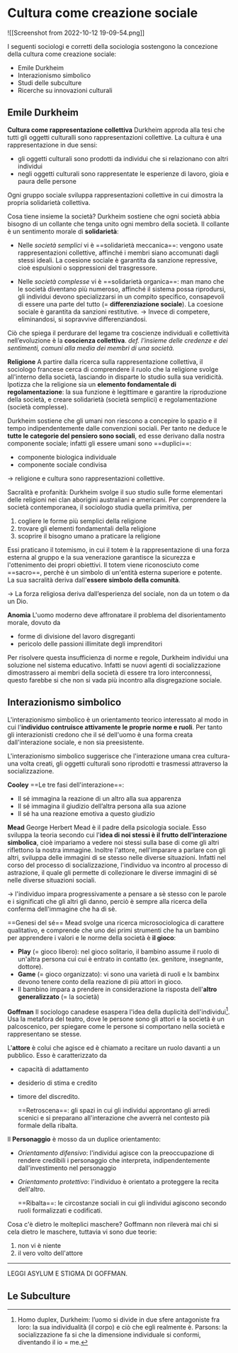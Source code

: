 # Cultura come creazione sociale
![[Screenshot from 2022-10-12 19-09-54.png]]

I seguenti sociologi e corretti della sociologia sostengono la concezione della cultura come creazione sociale:
- Emile Durkheim
- Interazionismo simbolico
- Studi delle subculture
- Ricerche su innovazioni culturali

## Emile Durkheim
**Cultura come rappresentazione collettiva**
Durkheim approda alla tesi che tutti gli oggetti culturalli sono rappresentazioni collettive. 
La cultura è una rappresentazione in due sensi:
- gli oggetti culturali sono prodotti da individui che si relazionano con altri individui
- negli oggetti culturali sono rappresentate le esperienze di lavoro, gioia e paura delle persone

Ogni gruppo sociale sviluppa rappresentazioni collettive in cui dimostra la propria solidarietà collettiva. 

Cosa tiene insieme la società?
Durkheim sostiene che ogni società abbia bisogno di un collante che tenga unito ogni membro della società. Il collante è un sentimento morale di **solidarietà**:

- Nelle _società semplici_ vi è ==solidarietà meccanica==: vengono usate rappresentazioni collettive, affinché i membri siano accomunati dagli stessi ideali. 
  La coesione sociale è garantita da sanzione repressive, cioè espulsioni o soppressioni del trasgressore. 

- Nelle _società complesse_ vi è ==solidarietà organica==: man mano che le società diventano più numeroso, affinché il sistema possa riprodursi, gli individui devono specializzarsi in un compito specifico, consapevoli di essere una parte del tutto (= **differenziazione sociale**). 
  La coesione sociale è garantita da sanzioni restitutive.
$\rightarrow$ Invece di competere, eliminandosi, si sopravvive differenziandosi. 

Ciò che spiega il perdurare del legame tra coscienze individuali e collettività nell’evoluzione è la **coscienza collettiva**.
_def. l’insieme delle credenze e dei sentimenti, comuni alla media dei membri di una società._



**Religione**
A partire dalla ricerca sulla rappresentazione collettiva, il sociologo francese cerca di comprendere il ruolo che la religione svolge all'interno della società, lasciando in disparte lo studio sulla sua veridicità. Ipotizza che la religione sia un **elemento fondamentale di regolamentazione**: la sua funzione è legittimare e garantire la riproduzione della società, e creare solidarietà (società semplici) e regolamentazione (società complesse). 

Durkheim sostiene che gli umani non riescono a concepire lo spazio e il tempo indipendentemente dalle convenzioni sociali. Per tanto ne deduce le **tutte le categorie del pensiero sono sociali**, ed esse derivano dalla nostra componente sociale; infatti gli essere umani sono ==duplici==: 
- componente biologica individuale
- componente sociale condivisa

$\rightarrow$ religione e cultura sono rappresentazioni collettive.

Sacralità e profanità:
Durkheim svolge il suo studio sulle forme elementari delle religioni nei clan aborigini australiani e americani. Per comprendere la società contemporanea, il sociologo studia quella primitiva, per
1. cogliere le forme più semplici della religione
2. trovare gli elementi fondamentali della religione
3. scoprire il bisogno umano a praticare la religione

Essi praticano il totemismo, in cui il totem è la rappresentazione di una forza esterna al gruppo e la sua venerazione garantisce la sicurezza e l'ottenimento dei propri obiettivi. Il totem viene riconosciuto come ==sacro==, perchè è un simbolo di un'entità esterna superiore e potente. La sua sacralità deriva dall'**essere simbolo della comunità**. 

$\rightarrow$ La forza religiosa deriva dall’esperienza del sociale, non da un totem o da un Dio.

**Anomia**
L'uomo moderno deve affronatare il problema del disorientamento morale, dovuto da
- forme di divisione del lavoro disgreganti
- pericolo delle passioni illimitate degli imprenditori

Per risolvere questa insufficienza di norme e regole, Durkheim individui una soluzione nel sistema educativo. Infatti se nuovi agenti di socializzazione dimostrassero ai membri della società di essere tra loro interconnessi, questo farebbe si che non si vada più incontro alla disgregazione sociale. 


## Interazionismo simbolico
L'interazionismo simbolico è un orientamento teorico interessato al modo in cui l'**individuo contruisce attivamente le proprie norme e ruoli**. Per tanto gli interazionisti credono che il sé dell'uomo è una forma creata dall'interazione sociale, e non sia preesistente. 

L'interazionismo simbolico suggerisce che l'interazione umana crea cultura- una volta creati, gli oggetti culturali sono riprodotti e trasmessi attraverso la socializzazione.

**Cooley**
==Le tre fasi dell'interazione==:
- Il sé immagina la reazione di un altro alla sua apparenza 
- Il sé immagina il giudizio dell’altra persona alla sua azione
- Il sé ha una reazione emotiva a questo giudizio

**Mead**
George Herbert Mead è il padre della psicologia sociale. Esso sviluppa la teoria secondo cui l'**idea di noi stessi è il frutto dell'interazione simbolica**, cioè impariamo a vedere noi stessi sulla base di come gli altri riflettono la nostra immagine. 
Inoltre l'attore, nell'imparare a parlare con gli altri, sviluppa delle immagini di se stesso nelle diverse situazioni. Infatti nel corso del processo di socializzazione, l'individuo va incontro al processo di astrazione, il quale gli permette di collezionare le diverse immagini di sé nelle diverse situazioni sociali. 

$\rightarrow$ l'individuo impara progressivamente a pensare a sè stesso con le parole e i significati che gli altri gli danno, perciò è sempre alla ricerca della conferma dell'immagine che ha di sè. 

==Genesi del sé==
Mead svolge una ricerca microsociologica di carattere qualitativo, e comprende che uno dei primi strumenti che ha un bambino per apprendere i valori e le norme della società è **il gioco**:
- **Play** (= gioco libero): nel gioco solitario, il bambino assume il ruolo di un'altra persona cui cui è entrato in contatto (ex. genitore, insegnante, dottore).
- **Game** (= gioco organizzato): vi sono una varietà di ruoli e lx bambinx devono tenere conto della reazione di più attori in gioco. 
- Il bambino impara a prendere in considerazione la risposta dell'**altro generalizzato** (= la società) 

**Goffman**
Il sociologo canadese esaspera l'idea della duplicità dell'individui[^1]. Usa la metafora del teatro, dove le persone sono gli attori e la società è un palcoscenico, per spiegare come le persone si comportano nella società e rappresentano se stesse. 

L'**attore** è colui che agisce ed è chiamato a recitare un ruolo davanti a un pubblico. Esso è caratterizzato da 
- capacità di adattamento
- desiderio di stima e credito
- timore del discredito. 

	==Retroscena==: gli spazi in cui gli individui approntano gli arredi scenici e si preparano all'interazione che avverrà nel contesto pià formale della ribalta.

Il **Personaggio** è mosso da un duplice orientamento:
- _Orientamento difensivo_: l'individui agisce con la preoccupazione di rendere credibili i personaggio che interpreta, indipendentemente dall'investimento nel personaggio 
- _Orientamento protettivo_: l'individuo è orientato a proteggere la recita dell'altro. 

	==Ribalta==: le circostanze sociali in cui gli individui agiscono secondo ruoli formalizzati e codificati. 

Cosa c'è dietro le molteplici maschere?
Goffmann non rileverà mai chi si cela dietro le maschere, tuttavia vi sono due teorie:
1. non vi è niente
2. il vero volto dell'attore

____

[^1]:  Homo duplex, Durkheim: l’uomo si divide in due sfere antagoniste fra loro: la sua individualità (il corpo) e ciò che egli realmente è. Parsons: la socializzazione fa si che la dimensione individuale si conformi, diventando il io = me. 

LEGGI ASYLUM E STIGMA DI GOFFMAN. 

## Le Subculture

